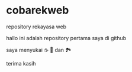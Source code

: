 # cobarekweb
repository rekayasa web

hallo ini adalah repository pertama saya di github

saya menyukai :coffee: :pizza: dan :national_park:

terima kasih 
